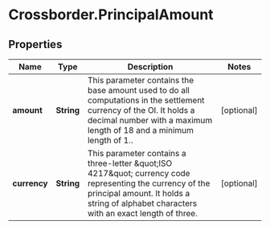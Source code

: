 # Crossborder.PrincipalAmount

## Properties

Name | Type | Description | Notes
------------ | ------------- | ------------- | -------------
**amount** | **String** | This parameter contains the base amount used to do all computations in the settlement currency of the OI.  It holds a decimal number with a maximum length of 18 and a minimum length of 1.. | [optional] 
**currency** | **String** | This parameter contains a three-letter \&quot;ISO 4217\&quot; currency code representing the currency of the principal amount.   It holds a string of alphabet characters with an exact length of three. | [optional] 


